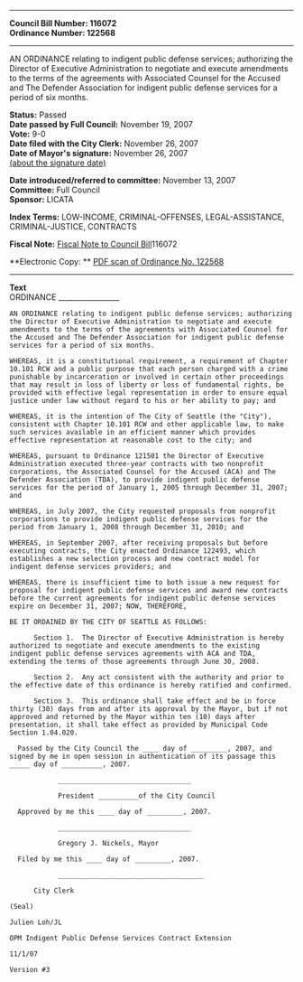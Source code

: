 * * * * *  
  
**Council Bill Number: [](#h0)[](#h2)116072**   
**Ordinance Number: 122568**  
  
* * * * *  
  
AN ORDINANCE relating to indigent public defense services; authorizing the Director of Executive Administration to negotiate and execute amendments to the terms of the agreements with Associated Counsel for the Accused and The Defender Association for indigent public defense services for a period of six months.  
  
**Status:** Passed   
**Date passed by Full Council:** November 19, 2007   
**Vote:** 9-0   
**Date filed with the City Clerk:** November 26, 2007   
**Date of Mayor's signature:** November 26, 2007   
[(about the signature date)](/~public/approvaldate.htm)   
  
  
**Date introduced/referred to committee:** November 13, 2007   
**Committee:** Full Council   
**Sponsor:** LICATA   
  
**Index Terms:** LOW-INCOME, CRIMINAL-OFFENSES, LEGAL-ASSISTANCE, CRIMINAL-JUSTICE, CONTRACTS  
  
**Fiscal Note:** [Fiscal Note to Council Bill](http://clerk.seattle.gov/~public/fnote/116072.htm)[](#h1)[](#h3)116072  
  
**Electronic Copy: ** [PDF scan of Ordinance No. 122568](/~archives/Ordinances/Ord_122568.pdf)  
  
* * * * *  
  
**Text**  
    ORDINANCE _________________  
  
    AN ORDINANCE relating to indigent public defense services; authorizing  
    the Director of Executive Administration to negotiate and execute  
    amendments to the terms of the agreements with Associated Counsel for  
    the Accused and The Defender Association for indigent public defense  
    services for a period of six months.  
  
    WHEREAS, it is a constitutional requirement, a requirement of Chapter  
    10.101 RCW and a public purpose that each person charged with a crime  
    punishable by incarceration or involved in certain other proceedings  
    that may result in loss of liberty or loss of fundamental rights, be  
    provided with effective legal representation in order to ensure equal  
    justice under law without regard to his or her ability to pay; and  
  
    WHEREAS, it is the intention of The City of Seattle (the "City"),  
    consistent with Chapter 10.101 RCW and other applicable law, to make  
    such services available in an efficient manner which provides  
    effective representation at reasonable cost to the city; and  
  
    WHEREAS, pursuant to Ordinance 121501 the Director of Executive  
    Administration executed three-year contracts with two nonprofit  
    corporations, the Associated Counsel for the Accused (ACA) and The  
    Defender Association (TDA), to provide indigent public defense  
    services for the period of January 1, 2005 through December 31, 2007;  
    and  
  
    WHEREAS, in July 2007, the City requested proposals from nonprofit  
    corporations to provide indigent public defense services for the  
    period from January 1, 2008 through December 31, 2010; and  
  
    WHEREAS, in September 2007, after receiving proposals but before  
    executing contracts, the City enacted Ordinance 122493, which  
    establishes a new selection process and new contract model for  
    indigent defense services providers; and  
  
    WHEREAS, there is insufficient time to both issue a new request for  
    proposal for indigent public defense services and award new contracts  
    before the current agreements for indigent public defense services  
    expire on December 31, 2007; NOW, THEREFORE,  
  
    BE IT ORDAINED BY THE CITY OF SEATTLE AS FOLLOWS:  
  
          Section 1.  The Director of Executive Administration is hereby  
    authorized to negotiate and execute amendments to the existing  
    indigent public defense services agreements with ACA and TDA,  
    extending the terms of those agreements through June 30, 2008.  
  
          Section 2.  Any act consistent with the authority and prior to  
    the effective date of this ordinance is hereby ratified and confirmed.  
  
          Section 3.  This ordinance shall take effect and be in force  
    thirty (30) days from and after its approval by the Mayor, but if not  
    approved and returned by the Mayor within ten (10) days after  
    presentation, it shall take effect as provided by Municipal Code  
    Section 1.04.020.  
  
      Passed by the City Council the ____ day of _________, 2007, and  
    signed by me in open session in authentication of its passage this  
    _____ day of __________, 2007.  
  
                _________________________________  
  
                President __________of the City Council  
  
      Approved by me this ____ day of _________, 2007.  
  
                _________________________________  
  
                Gregory J. Nickels, Mayor  
  
      Filed by me this ____ day of _________, 2007.  
  
                ____________________________________  
  
          City Clerk  
  
    (Seal)  
  
    Julien Loh/JL  
  
    OPM Indigent Public Defense Services Contract Extension  
  
    11/1/07  
  
    Version #3  
